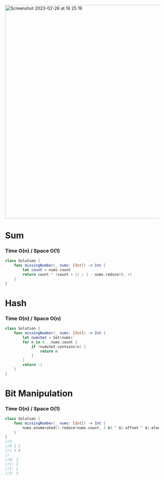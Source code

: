 <img width="700" alt="Screenshot 2023-02-26 at 16 25 19" src="https://user-images.githubusercontent.com/73763976/221423035-78c89d29-3533-471d-9214-cdd27c3c7526.png">


# Sum
### Time O(n) / Space O(1)
```swift
class Solution {
    func missingNumber(_ nums: [Int]) -> Int {
        let count = nums.count
        return count * (count + 1) / 2 - nums.reduce(0, +)
    }
}

```

# Hash
### Time O(n) / Space O(n)
```swift
class Solution {
    func missingNumber(_ nums: [Int]) -> Int {
        let numsSet = Set(nums)
        for n in 0...nums.count { 
            if !numsSet.contains(n) { 
                return n
            }
        }
        return -1
    }
}
```

# Bit Manipulation
### Time O(n) / Space O(1)
```swift
class Solution { 
    func missingNumber(_ nums: [Int]) -> Int { 
        nums.enumerated().reduce(nums.count, { $0 ^ $1.offset ^ $1.element })
    }
}
//3
//0 1 2
//1 3 0
//
//0: 2
//1: 2
//2: 1
//3: 3
```
